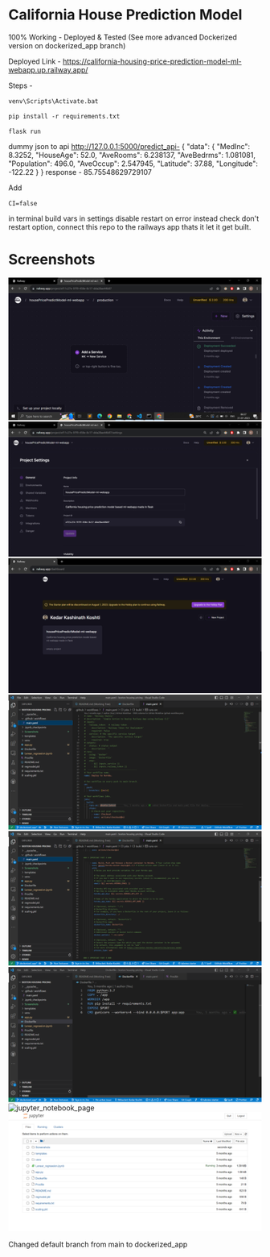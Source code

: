 # California House Prediction Model

100% Working - Deployed & Tested (See more advanced Dockerized version on dockerized_app branch) 

Deployed Link - https://california-housing-price-prediction-model-ml-webapp.up.railway.app/

Steps -

```
venv\Scripts\Activate.bat
```

```
pip install -r requirements.txt
```

```
flask run
```

dummy json to api http://127.0.0.1:5000/predict_api-
{
"data": {
"MedInc": 8.3252,
"HouseAge": 52.0,
"AveRooms": 6.238137,
"AveBedrms": 1.081081,
"Population": 496.0,
"AveOccup": 2.547945,
"Latitude": 37.88,
"Longitude": -122.22
}
}
response - 85.75548629729107

Add

```
CI=false
```

in terminal build vars
in settings disable restart on error instead check don't restart option, connect this repo to the railways app thats it let it get built.

# Screenshots

<img src="./Screenshots/ss3.PNG" alt="railways_deployed_page" />
<img src="./Screenshots/ss4.PNG" alt="railways_deployed_page2" />
<img src="./Screenshots/ss5.PNG" alt="railways_deployed_page3" />
<img src="./Screenshots/ss6.PNG" alt="yaml_workflow_automation_page" />
<img src="./Screenshots/ss7.PNG" alt="yaml_workflow_automation_page2" />
<img src="./Screenshots/ss8.PNG" alt="yaml_workflow_automation_page3" />
<img src="./Screenshots/ss1.png" alt="jupyter_notebook_page" />
<img src="./Screenshots/ss2.png" alt="jupyter_notebook_page2" />

Changed default branch from main to dockerized_app
